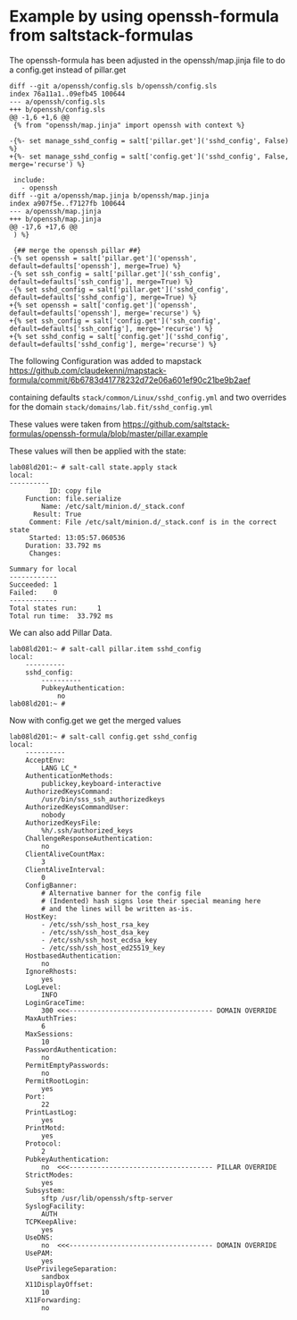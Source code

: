 Example by using openssh-formula from saltstack-formulas
=====

The openssh-formula has been adjusted in the openssh/map.jinja file to do a config.get instead of pillar.get
```jinja
diff --git a/openssh/config.sls b/openssh/config.sls
index 76a11a1..09efb45 100644
--- a/openssh/config.sls
+++ b/openssh/config.sls
@@ -1,6 +1,6 @@
 {% from "openssh/map.jinja" import openssh with context %}

-{%- set manage_sshd_config = salt['pillar.get']('sshd_config', False) %}
+{%- set manage_sshd_config = salt['config.get']('sshd_config', False, merge='recurse') %}

 include:
   - openssh
diff --git a/openssh/map.jinja b/openssh/map.jinja
index a907f5e..f7127fb 100644
--- a/openssh/map.jinja
+++ b/openssh/map.jinja
@@ -17,6 +17,6 @@
 ) %}

 {## merge the openssh pillar ##}
-{% set openssh = salt['pillar.get']('openssh', default=defaults['openssh'], merge=True) %}
-{% set ssh_config = salt['pillar.get']('ssh_config', default=defaults['ssh_config'], merge=True) %}
-{% set sshd_config = salt['pillar.get']('sshd_config', default=defaults['sshd_config'], merge=True) %}
+{% set openssh = salt['config.get']('openssh', default=defaults['openssh'], merge='recurse') %}
+{% set ssh_config = salt['config.get']('ssh_config', default=defaults['ssh_config'], merge='recurse') %}
+{% set sshd_config = salt['config.get']('sshd_config', default=defaults['sshd_config'], merge='recurse') %}
```

The following Configuration was added to mapstack
https://github.com/claudekenni/mapstack-formula/commit/6b6783d41778232d72e06a601ef90c21be9b2aef

containing defaults `stack/common/Linux/sshd_config.yml`
and two overrides for the domain `stack/domains/lab.fit/sshd_config.yml`

These values were taken from https://github.com/saltstack-formulas/openssh-formula/blob/master/pillar.example

These values will then be applied with the state:
```
lab08ld201:~ # salt-call state.apply stack
local:
----------
          ID: copy file
    Function: file.serialize
        Name: /etc/salt/minion.d/_stack.conf
      Result: True
     Comment: File /etc/salt/minion.d/_stack.conf is in the correct state
     Started: 13:05:57.060536
    Duration: 33.792 ms
     Changes:

Summary for local
------------
Succeeded: 1
Failed:    0
------------
Total states run:     1
Total run time:  33.792 ms
```

We can also add Pillar Data. 
```
lab08ld201:~ # salt-call pillar.item sshd_config
local:
    ----------
    sshd_config:
        ----------
        PubkeyAuthentication:
            no
lab08ld201:~ #
```

Now with config.get we get the merged values
```
lab08ld201:~ # salt-call config.get sshd_config
local:
    ----------
    AcceptEnv:
        LANG LC_*
    AuthenticationMethods:
        publickey,keyboard-interactive
    AuthorizedKeysCommand:
        /usr/bin/sss_ssh_authorizedkeys
    AuthorizedKeysCommandUser:
        nobody
    AuthorizedKeysFile:
        %h/.ssh/authorized_keys
    ChallengeResponseAuthentication:
        no
    ClientAliveCountMax:
        3
    ClientAliveInterval:
        0
    ConfigBanner:
        # Alternative banner for the config file
        # (Indented) hash signs lose their special meaning here
        # and the lines will be written as-is.
    HostKey:
        - /etc/ssh/ssh_host_rsa_key
        - /etc/ssh/ssh_host_dsa_key
        - /etc/ssh/ssh_host_ecdsa_key
        - /etc/ssh/ssh_host_ed25519_key
    HostbasedAuthentication:
        no
    IgnoreRhosts:
        yes
    LogLevel:
        INFO
    LoginGraceTime:
        300 <<<------------------------------------ DOMAIN OVERRIDE
    MaxAuthTries:
        6
    MaxSessions:
        10
    PasswordAuthentication:
        no
    PermitEmptyPasswords:
        no
    PermitRootLogin:
        yes
    Port:
        22
    PrintLastLog:
        yes
    PrintMotd:
        yes
    Protocol:
        2
    PubkeyAuthentication:
        no  <<<------------------------------------ PILLAR OVERRIDE
    StrictModes:
        yes
    Subsystem:
        sftp /usr/lib/openssh/sftp-server
    SyslogFacility:
        AUTH
    TCPKeepAlive:
        yes
    UseDNS:
        no  <<<------------------------------------ DOMAIN OVERRIDE
    UsePAM:
        yes
    UsePrivilegeSeparation:
        sandbox
    X11DisplayOffset:
        10
    X11Forwarding:
        no
```

